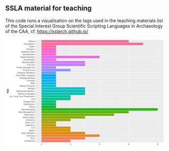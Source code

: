 ## SSLA material for teaching

This code runs a visualisation on the tags used in the teaching materials list of the Special Interest Group Scientific Scripting Languages in Archaeology of the CAA, cf. https://sslarch.github.io/

![](tags_occur.jpg)


